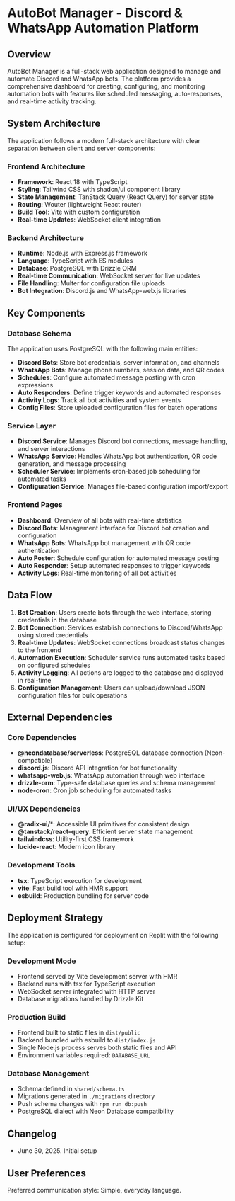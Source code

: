 # AutoBot Manager - Discord & WhatsApp Automation Platform

## Overview

AutoBot Manager is a full-stack web application designed to manage and automate Discord and WhatsApp bots. The platform provides a comprehensive dashboard for creating, configuring, and monitoring automation bots with features like scheduled messaging, auto-responses, and real-time activity tracking.

## System Architecture

The application follows a modern full-stack architecture with clear separation between client and server components:

### Frontend Architecture
- **Framework**: React 18 with TypeScript
- **Styling**: Tailwind CSS with shadcn/ui component library
- **State Management**: TanStack Query (React Query) for server state
- **Routing**: Wouter (lightweight React router)
- **Build Tool**: Vite with custom configuration
- **Real-time Updates**: WebSocket client integration

### Backend Architecture
- **Runtime**: Node.js with Express.js framework
- **Language**: TypeScript with ES modules
- **Database**: PostgreSQL with Drizzle ORM
- **Real-time Communication**: WebSocket server for live updates
- **File Handling**: Multer for configuration file uploads
- **Bot Integration**: Discord.js and WhatsApp-web.js libraries

## Key Components

### Database Schema
The application uses PostgreSQL with the following main entities:
- **Discord Bots**: Store bot credentials, server information, and channels
- **WhatsApp Bots**: Manage phone numbers, session data, and QR codes
- **Schedules**: Configure automated message posting with cron expressions
- **Auto Responders**: Define trigger keywords and automated responses
- **Activity Logs**: Track all bot activities and system events
- **Config Files**: Store uploaded configuration files for batch operations

### Service Layer
- **Discord Service**: Manages Discord bot connections, message handling, and server interactions
- **WhatsApp Service**: Handles WhatsApp bot authentication, QR code generation, and message processing
- **Scheduler Service**: Implements cron-based job scheduling for automated tasks
- **Configuration Service**: Manages file-based configuration import/export

### Frontend Pages
- **Dashboard**: Overview of all bots with real-time statistics
- **Discord Bots**: Management interface for Discord bot creation and configuration
- **WhatsApp Bots**: WhatsApp bot management with QR code authentication
- **Auto Poster**: Schedule configuration for automated message posting
- **Auto Responder**: Setup automated responses to trigger keywords
- **Activity Logs**: Real-time monitoring of all bot activities

## Data Flow

1. **Bot Creation**: Users create bots through the web interface, storing credentials in the database
2. **Bot Connection**: Services establish connections to Discord/WhatsApp using stored credentials
3. **Real-time Updates**: WebSocket connections broadcast status changes to the frontend
4. **Automation Execution**: Scheduler service runs automated tasks based on configured schedules
5. **Activity Logging**: All actions are logged to the database and displayed in real-time
6. **Configuration Management**: Users can upload/download JSON configuration files for bulk operations

## External Dependencies

### Core Dependencies
- **@neondatabase/serverless**: PostgreSQL database connection (Neon-compatible)
- **discord.js**: Discord API integration for bot functionality
- **whatsapp-web.js**: WhatsApp automation through web interface
- **drizzle-orm**: Type-safe database queries and schema management
- **node-cron**: Cron job scheduling for automated tasks

### UI/UX Dependencies
- **@radix-ui/***: Accessible UI primitives for consistent design
- **@tanstack/react-query**: Efficient server state management
- **tailwindcss**: Utility-first CSS framework
- **lucide-react**: Modern icon library

### Development Tools
- **tsx**: TypeScript execution for development
- **vite**: Fast build tool with HMR support
- **esbuild**: Production bundling for server code

## Deployment Strategy

The application is configured for deployment on Replit with the following setup:

### Development Mode
- Frontend served by Vite development server with HMR
- Backend runs with tsx for TypeScript execution
- WebSocket server integrated with HTTP server
- Database migrations handled by Drizzle Kit

### Production Build
- Frontend built to static files in `dist/public`
- Backend bundled with esbuild to `dist/index.js`
- Single Node.js process serves both static files and API
- Environment variables required: `DATABASE_URL`

### Database Management
- Schema defined in `shared/schema.ts`
- Migrations generated in `./migrations` directory
- Push schema changes with `npm run db:push`
- PostgreSQL dialect with Neon Database compatibility

## Changelog

- June 30, 2025. Initial setup

## User Preferences

Preferred communication style: Simple, everyday language.